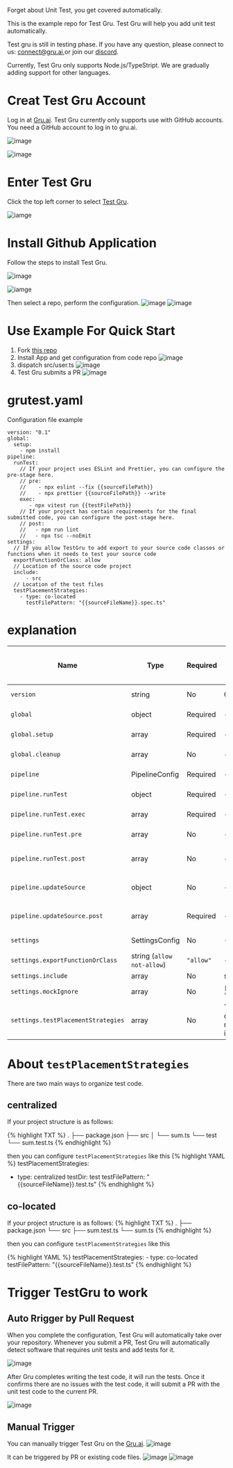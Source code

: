 Forget about Unit Test, you get covered automatically.

This is the example repo for Test Gru.
Test Gru will help you add unit test automatically.

Test gru is still in testing phase.
If you have any question, please connect to us:
connect@gru.ai,or join our [discord](https://discord.gg/jGNWxZbCXs).  

Currently, Test Gru only supports Node.js/TypeStript. We are gradually adding support for other languages.

# Creat Test Gru Account
Log in at [Gru.ai](https://gru.ai). Test Gru currently only supports use with GitHub accounts. You need a GitHub account to log in to gru.ai.

![image](https://babelcloud-blog-assets.s3.us-west-2.amazonaws.com/d7aa903c-467a-4308-9b02-d99265c305f3.png)

![image](https://babelcloud-blog-assets.s3.us-west-2.amazonaws.com/691fd5c4-7b9c-47ab-b6eb-08870e5fe6a0.png)

# Enter Test Gru
Click the top left corner to select [Test Gru](https://gru.ai/:test).

![iamge](https://babel-activate2-blog-assets.s3.us-west-2.amazonaws.com/5f34b7b2-34a1-4470-81e9-7cf07ad49b01.png)


# Install Github Application
Follow the steps to install Test Gru.

![image](https://babelcloud-blog-assets.s3.us-west-2.amazonaws.com/0cebf5aa-059a-44b3-a84b-4cf17f05589e.png)

![iamge](https://babelcloud-blog-assets.s3.us-west-2.amazonaws.com/b73759b6-da11-4cc9-8104-9a8bcfacf6f0.png)

Then select a repo, perform the configuration.
![image](https://babelcloud-blog-assets.s3.us-west-2.amazonaws.com/98527156-c696-42c1-a903-6a5fcf457c43.png)
![image](https://babelcloud-blog-assets.s3.us-west-2.amazonaws.com/4db0c25e-4cf9-47b7-bf54-9a582c937b7a.png)

# Use Example For Quick Start
1. Fork [this repo](https://github.com/gru-agent/testgru-example) 
2. Install App and get configuration from code repo
![image](https://babel-activate2-blog-assets.s3.us-west-2.amazonaws.com/8943d6f2-b6b6-459d-9879-c2c2d2036e92.png)
3. dispatch src/user.ts 
![image](https://babel-activate2-blog-assets.s3.us-west-2.amazonaws.com/e2996852-ec19-4ee2-a278-255250b06cae.png)
4. Test Gru submits a PR
![image](https://babel-activate2-blog-assets.s3.us-west-2.amazonaws.com/36d795f7-0a69-4f49-88af-fe35550bf2a7.png)

# grutest.yaml 
Configuration file example

```
version: "0.1"
global:
  setup:
    - npm install
pipeline:
  runTest:
    // If your project uses ESLint and Prettier, you can configure the pre-stage here.
    // pre:
    //    - npx eslint --fix {{sourceFilePath}} 
    //    - npx prettier {{sourceFilePath}} --write
    exec:
       - npx vitest run {{testFilePath}}
    // If your project has certain requirements for the final submitted code, you can configure the post-stage here.
    // post:
    //   - npm run lint
    //   - npx tsc --noEmit
settings:
  // IF you allow TestGru to add export to your source code classes or functions when it needs to test your source code
  exportFunctionOrClass: allow
  // Location of the source code project
  include:
      - src
  // Location of the test files
  testPlacementStrategies:
    - type: co-located
      testFilePattern: "{{sourceFileName}}.spec.ts"
```    

# explanation

| Name | Type | Required |  Example Value or Default Value | Description |
| ---------- | ---------- | ---------- | ---------- | ---------- |
| `version` | string | No | `0.1` | Version infomation |
| `global` | object | Required | - | Global confignation |
| `global.setup` | array | Required | - | Configuration Actions |
| `global.cleanup` | array | No | - | Cleanup Actions |
| `pipeline` | PipelineConfig | Required | - | Pipeline Configuration |
| `pipeline.runTest` | object | Required | - | Run Test Configuration |
| `pipeline.runTest.exec` | array | Required | - | Execute Command |
| `pipeline.runTest.pre` | array | No | - | Preprocessing Command |
| `pipeline.runTest.post` | array | No | - | Post-processing Command |
| `pipeline.updateSource` | object | No | - | Update Source Configuration |
| `pipeline.updateSource.post` | array | Required | - | Update Preprocessing Command |
| `settings` | SettingsConfig | No | - | Set Configuration |
| `settings.exportFunctionOrClass` | string (`allow` `not-allow`)  | `"allow"` | - | Set Configuration |
| `settings.include` | array  | No | src | Inclusions |
| `settings.mockIgnore` | array  | No | `["lodash", "ajv"]` | Mock Exclusions |
| `settings.testPlacementStrategies` | array  | No | The next chapter mainly introduces | Test Placement Strategy |

# About `testPlacementStrategies`
There are two main ways to organize test code.
## centralized
If your project structure is as follows:

{% highlight TXT %}
.
├── package.json
├── src
│   └── sum.ts
└── test
    └── sum.test.ts
{% endhighlight %}      

then you can configure `testPlacementStrategies` like this
{% highlight YAML %}
testPlacementStrategies:
  -  type: centralized
     testDir: test
     testFilePattern: "{{sourceFileName}}.test.ts"
{% endhighlight %}      

## co-located
If your project structure is as follows:
{% highlight TXT %}
.
├── package.json
└── src
    ├── sum.test.ts
    └── sum.ts
{% endhighlight %}      

then you can configure `testPlacementStrategies` like this

{% highlight YAML %}
  testPlacementStrategies:
    - type: co-located
      testFilePattern: "{{sourceFileName}}.test.ts"
{% endhighlight %}      

# Trigger TestGru to work



## Auto Rrigger by Pull Request
When you complete the configuration, Test Gru will automatically take over your repository. Whenever you submit a PR, Test Gru will automatically detect software that requires unit tests and add tests for it.

![image](https://babel-activate2-blog-assets.s3.us-west-2.amazonaws.com/05b3ee5a-e223-4ca9-bcb7-42e7a482991e.png)

After Gru completes writing the test code, it will run the tests. Once it confirms there are no issues with the test code, it will submit a PR with the unit test code to the current PR.

![image](https://babel-activate2-blog-assets.s3.us-west-2.amazonaws.com/4f9ef691-964c-4450-86b7-80d6f571ae18.png)

## Manual Trigger
You can manually trigger Test Gru on the [Gru.ai](gru.ai/:test).
![image](https://babel-activate2-blog-assets.s3.us-west-2.amazonaws.com/85b35eff-e1e0-409b-8db8-7ab32b707dbd.png)

It can be triggered by PR or existing code files.
![image](https://babel-activate2-blog-assets.s3.us-west-2.amazonaws.com/06553416-71f7-4974-9344-ab7c4f6aa43a.png)
![image](https://babel-activate2-blog-assets.s3.us-west-2.amazonaws.com/bb9f61b5-2492-4b4e-a9d0-6378ae60edb9.png)
